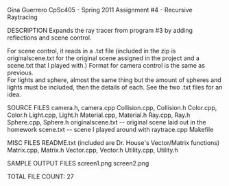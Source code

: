 Gina Guerrero
CpSc405 - Spring 2011
Assignment #4 - Recursive Raytracing


DESCRIPTION
Expands the ray tracer from program #3 by adding reflections and scene control.

For scene control, it reads in a .txt file (included in the zip is 
originalscene.txt for the original scene assigned in the project and a
scene.txt that I played with.)  Format for camera control is the same as previous.  
For lights and sphere, almost the same thing but the amount of spheres and lights must 
be included, then the details of each.  See the two .txt files for an idea.


SOURCE FILES
camera.h, camera.cpp
Collision.cpp, Collision.h
Color.cpp, Color.h
Light.cpp, Light.h
Material.cpp, Material.h
Ray.cpp, Ray.h
Sphere.cpp, Sphere.h
originalscene.txt -- original scene laid out in the homework
scene.txt -- scene I played around with
raytrace.cpp
Makefile 

MISC FILES
README.txt
(included are Dr. House's Vector/Matrix functions)
Matrix.cpp, Matrix.h
Vector.cpp, Vector.h
Utility.cpp, Utility.h

SAMPLE OUTPUT FILES
screen1.png
screen2.png

TOTAL FILE COUNT: 27

